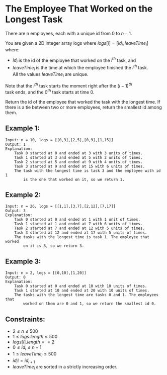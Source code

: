 # The Employee That Worked on the Longest Task

There are n employees, each with a unique id from $0$ to $n - 1$.

You are given a 2D integer array logs where $logs[i] = [id_i, leaveTime_i]$  
where:

* $id_i$ is the id of the employee that worked on the $i^{th}$ task, and
* $leaveTime_i$ is the time at which the employee finished the $i^{th}$ task.  
All the values $leaveTime_i$ are unique.

Note that the $i^{th}$ task starts the moment right after the $(i - 1)^{th}$  
task ends, and the $0^{th}$ task starts at time $0$.

Return the id of the employee that worked the task with the longest time. If  
there is a tie between two or more employees, return the smallest id among  
them.

 

## Example 1:

    Input: n = 10, logs = [[0,3],[2,5],[0,9],[1,15]]
    Output: 1
    Explanation: 
        Task 0 started at 0 and ended at 3 with 3 units of times.
        Task 1 started at 3 and ended at 5 with 2 units of times.
        Task 2 started at 5 and ended at 9 with 4 units of times.
        Task 3 started at 9 and ended at 15 with 6 units of times.
        The task with the longest time is task 3 and the employee with id 1  
            is the one that worked on it, so we return 1.
        
## Example 2:

    Input: n = 26, logs = [[1,1],[3,7],[2,12],[7,17]]
    Output: 3
    Explanation: 
        Task 0 started at 0 and ended at 1 with 1 unit of times.
        Task 1 started at 1 and ended at 7 with 6 units of times.
        Task 2 started at 7 and ended at 12 with 5 units of times.
        Task 3 started at 12 and ended at 17 with 5 units of times.
        The tasks with the longest time is task 1. The employee that worked 
            on it is 3, so we return 3.
        
## Example 3:

    Input: n = 2, logs = [[0,10],[1,20]]
    Output: 0
    Explanation: 
        Task 0 started at 0 and ended at 10 with 10 units of times.
        Task 1 started at 10 and ended at 20 with 10 units of times.
        The tasks with the longest time are tasks 0 and 1. The employees that 
            worked on them are 0 and 1, so we return the smallest id 0.
        
        
        
## Constraints:

* $2 \le n \le 500$
* $1 \le logs.length \le 500$
* $logs[i].length == 2$
* $0 \le id_i \le n - 1$
* $1 \le leaveTime_i \le 500$
* $id_i != id_{i+1}$
* $leaveTime_i$ are sorted in a strictly increasing order.

